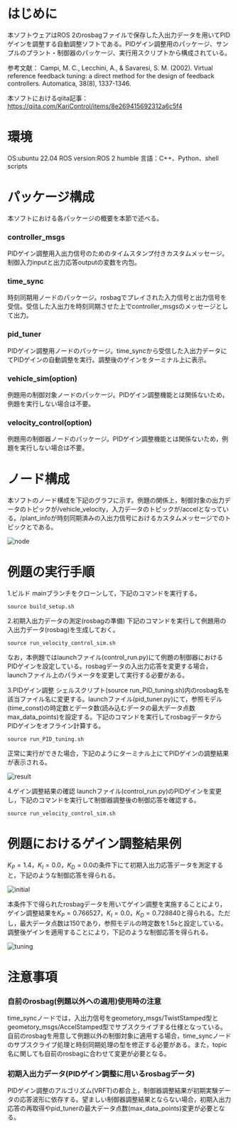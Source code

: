 # はじめに
本ソフトウェアはROS 2のrosbagファイルで保存した入出力データを用いてPIDゲインを調整する自動調整ソフトである。PIDゲイン調整用のパッケージ、サンプルのプラント・制御器のパッケージ、実行用スクリプトから構成されている。

参考文献：
Campi, M. C., Lecchini, A., & Savaresi, S. M. (2002). Virtual reference feedback tuning: a direct method for the design of feedback controllers. Automatica, 38(8), 1337-1346.

本ソフトにおけるqiita記事：https://qiita.com/KariControl/items/8e269415692312a6c5f4

# 環境
OS:ubuntu 22.04
ROS version:ROS 2 humble
言語：C++、Python、shell scripts

# パッケージ構成
本ソフトにおける各パッケージの概要を本節で述べる。

### controller_msgs
PIDゲイン調整用入出力信号のためのタイムスタンプ付きカスタムメッセージ。制御入力inputと出力応答outputの変数を内包。

### time_sync
時刻同期用ノードのパッケージ。rosbagでプレイされた入力信号と出力信号を受信。受信した入出力を時刻同期させた上でcontroller_msgsのメッセージとして出力。

### pid_tuner
PIDゲイン調整用ノードのパッケージ。time_syncから受信した入出力データにてPIDゲインの自動調整を実行。調整後のゲインをターミナル上に表示。

### vehicle_sim(option)
例題用の制御対象ノードのパッケージ。PIDゲイン調整機能とは関係ないため，例題を実行しない場合は不要。

### velocity_control(option)
例題用の制御器ノードのパッケージ。PIDゲイン調整機能とは関係ないため，例題を実行しない場合は不要。

# ノード構成
本ソフトのノード構成を下記のグラフに示す。例題の関係上，制御対象の出力データのトピックが/vehicle_velocity，入力データのトピックが/accelとなっている。/plant_infoが時刻同期済みの入出力信号におけるカスタムメッセージでのトピックとである。

![node](https://github.com/KariControl/ROS2_PID_AutoTuning_VRFT/assets/118587431/cd5b62f3-b0b1-43fc-96a1-97fe1a7ddc26)

# 例題の実行手順
1.ビルド
mainブランチをクローンして，下記のコマンドを実行する。

```
source build_setup.sh
```

2.初期入出力データの測定(rosbagの準備)
下記のコマンドを実行して例題用の入出力データ(rosbag)を生成しておく。

```
source run_velocity_control_sim.sh
```

なお，本例題ではlaunchファイル(control_run.py)にて例題の制御器におけるPIDゲインを設定している。rosbagデータの入出力応答を変更する場合，launchファイル上のパラメータを変更して実行する必要がある。

3.PIDゲイン調整
シェルスクリプト(source run_PID_tuning.sh)内のrosbag名を該当ファイル名に変更する。launchファイル(pid_tuner.py)にて，参照モデル(time_const)の時定数とデータ数(読み込むデータの最大データ点数max_data_points)を設定する。下記のコマンドを実行してrosbagデータからPIDゲインをオフライン計算する。

```
source run_PID_tuning.sh
```

正常に実行ができた場合，下記のようにターミナル上にてPIDゲインの調整結果が表示される。

![result](https://github.com/KariControl/ROS2_PID_AutoTuning_VRFT/assets/118587431/ecedffd0-b6bf-43ec-a4e8-67f9b9e70476)

4.ゲイン調整結果の確認
launchファイル(control_run.py)のPIDゲインを変更し，下記のコマンドを実行して制御器調整後の制御応答を確認する。

```
source run_velocity_control_sim.sh
```

# 例題におけるゲイン調整結果例
$`K_{P}=1.4`$，$`K_{I}=0.0`$，$`K_{D}=0.0`$の条件下にて初期入出力応答データを測定すると，下記のような制御応答を得られる。

![initial](https://github.com/KariControl/ROS2_PID_AutoTuning_VRFT/assets/118587431/6c28fdab-cd2b-4040-97ab-78a99d73f2da)
         
本条件下で得られたrosbagデータを用いてゲイン調整を実施することにより，ゲイン調整結果を$`K_{P}=0.766527`$，$`K_{I}=0.0`$，$`K_{D}=0.728840`$と得られる。ただし，最大データ点数は150であり，参照モデルの時定数を1.5sと設定している。調整後ゲインを適用することにより，下記のような制御応答を得られる。

![tuning](https://github.com/KariControl/ROS2_PID_AutoTuning_VRFT/assets/118587431/6937cf45-48da-43f7-8ee2-963d763a00a5)

# 注意事項
### 自前のrosbag(例題以外への適用)使用時の注意
time_syncノードでは，入出力信号をgeometory_msgs/TwistStamped型とgeometory_msgs/AccelStamped型でサブスクライブする仕様となっている。自前のrosbagを用意して例題以外の制御対象に適用する場合，time_syncノードのサブスクライブ処理と時刻同期処理の型を修正する必要がある。また，topic名に関しても自前のrosbagに合わせて変更が必要となる。

### 初期入出力データ(PIDゲイン調整に用いるrosbagデータ)
PIDゲイン調整のアルゴリズム(VRFT)の都合上，制御器調整結果が初期実験データの応答波形に依存する。望ましい制御器調整結果とならない場合，初期入出力応答の再取得やpid_tunerの最大データ点数(max_data_points)変更が必要となる。
